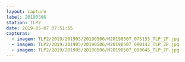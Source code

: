 ```yaml
---
layout: capture
label: 20190506
station: TLP2
date: 2019-05-07 07:51:55
capturas:
  - imagem: TLP2/2019/201905/20190506/M20190507_075155_TLP_2P.jpg
  - imagem: TLP2/2019/201905/20190506/M20190507_090142_TLP_2P.jpg
  - imagem: TLP2/2019/201905/20190506/M20190507_090645_TLP_2P.jpg
---
```

